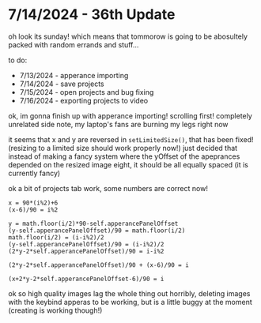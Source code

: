 # 7/14/2024 - 36th Update

oh look its sunday! which means that tommorow is going to be abosultely packed with random errands and stuff...

to do: 
- 7/13/2024 - apperance importing 
- 7/14/2024 - save projects
- 7/15/2024 - open projects and bug fixing
- 7/16/2024 - exporting projects to video

ok, im gonna finish up with apperance importing! scrolling first! completely unrelated side note, my laptop's fans are burning my legs right now

it seems that x and y are reversed in `setLimitedSize()`, that has been fixed! (resizing to a limited size should work properly now!) just decided that instead of making a fancy system where the yOffset of the apeprances depended on the resized image eight, it should be all equally spaced (it is currently fancy)

ok a bit of projects tab work, some numbers are correct now!

```
x = 90*(i%2)+6
(x-6)/90 = i%2

y = math.floor(i/2)*90-self.apperancePanelOffset
(y-self.apperancePanelOffset)/90 = math.floor(i/2)
math.floor(i/2) = (i-i%2)/2
(y-self.apperancePanelOffset)/90 = (i-i%2)/2
(2*y-2*self.apperancePanelOffset)/90 = i-i%2

(2*y-2*self.apperancePanelOffset)/90 + (x-6)/90 = i

(x+2*y-2*self.apperancePanelOffset-6)/90 = i
```

ok so high quality images lag the whole thing out horribly, deleting images with the keybind apperas to be working, but is a little buggy at the moment (creating is working though!)